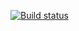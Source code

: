 [![Build status](https://ci.appveyor.com/api/projects/status/llinyh7nku19kha8?svg=true)](https://ci.appveyor.com/project/SlavaFors/containers-set)